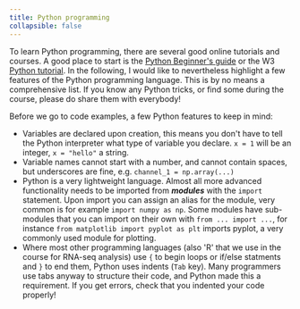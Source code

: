 ```yaml
---
title: Python programming
collapsible: false
---
```

To learn Python programming, there are several good online tutorials and courses. A good place to start is the [Python Beginner's guide](https://wiki.python.org/moin/BeginnersGuide) or the W3 [Python tutorial](https://www.w3schools.com/python/default.asp). In the following, I would like to nevertheless highlight a few features of the Python programming language. This is by no means a comprehensive list. If you know any Python tricks, or find some during the course, please do share them with everybody!

Before we go to code examples, a few Python features to keep in mind:
  * Variables are declared upon creation, this means you don't have to tell the Python interpreter what type of variable you declare. `x = 1` will be an integer, `x = "hello"` a string.
  * Variable names cannot start with a number, and cannot contain spaces, but underscores are fine, e.g. `channel_1 = np.array(...)`
  * Python is a very lightweight language. Almost all more advanced functionality needs to be imported from ***modules*** with the `import` statement. Upon import you can assign an alias for the module, very common is for example `import numpy as np`. Some modules have sub-modules that you can import on their own with `from ... import ...`, for instance `from matplotlib import pyplot as plt` imports pyplot, a very commonly used module for plotting.
  * Where most other programming languages (also 'R' that we use in the course for RNA-seq analysis) use `{` to begin loops or if/else statments and `}` to end them, Python uses indents (`Tab` key). Many programmers use tabs anyway to structure their code, and Python made this a requirement. If you get errors, check that you indented your code properly!
